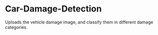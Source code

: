 # Car-Damage-Detection
Uploads the vehicle damage image, and classify them in different damage categories.
